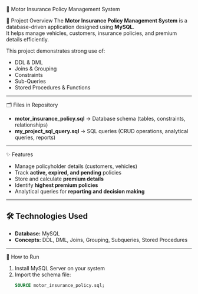 🚗 Motor Insurance Policy Management System

📌 Project Overview
The **Motor Insurance Policy Management System** is a database-driven application designed using **MySQL**.  
It helps manage vehicles, customers, insurance policies, and premium details efficiently.  

This project demonstrates strong use of:  
- DDL & DML  
- Joins & Grouping  
- Constraints  
- Sub-Queries  
- Stored Procedures & Functions  

---

🗂️ Files in Repository
- **motor_insurance_policy.sql** → Database schema (tables, constraints, relationships)  
- **my_project_sql_query.sql** → SQL queries (CRUD operations, analytical queries, reports)  

---

✨ Features
- Manage policyholder details (customers, vehicles)  
- Track **active, expired, and pending** policies  
- Store and calculate **premium details**  
- Identify **highest premium policies**  
- Analytical queries for **reporting and decision making**  

---

## 🛠️ Technologies Used
- **Database:** MySQL  
- **Concepts:** DDL, DML, Joins, Grouping, Subqueries, Stored Procedures  

---

🚀 How to Run
1. Install MySQL Server on your system  
2. Import the schema file:  
   ```sql
   SOURCE motor_insurance_policy.sql;

